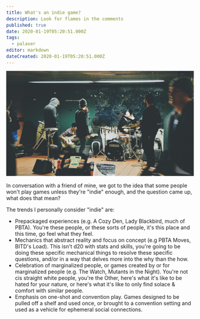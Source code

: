 ```yaml
---
title: What's an indie game?
description: Look for flames in the comments
published: true
date: 2020-01-19T05:20:51.000Z
tags:
  - palaver
editor: markdown
dateCreated: 2020-01-19T05:20:51.000Z
---
```


![Featured Image](whats-an-indie-game.jpg)

In conversation with a friend of mine, we got to the idea that some people won't play games unless they're "indie" enough, and the question came up, what does that mean?

The trends I personally consider "indie" are:

* Prepackaged experiences (e.g. A Cozy Den, Lady Blackbird, much of PBTA). You're these people, or these sorts of people, it's this place and this time, go feel what they feel.
* Mechanics that abstract reality and focus on concept (e.g PBTA Moves, BITD's Load). This isn't d20 with stats and skills, you're going to be doing these specific mechanical things to resolve these specific questions, and/or in a way that delves more into the why than the how.
* Celebration of marginalized people, or games created by or for marginalized people (e.g. The Watch, Mutants in the Night). You're not cis straight white people, you're the Other, here's what it's like to be hated for your nature, or here's what it's like to only find solace & comfort with similar people.
* Emphasis on one-shot and convention play. Games designed to be pulled off a shelf and used once, or brought to a convention setting and used as a vehicle for ephemeral social connections.


    